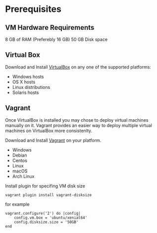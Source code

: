# Prerequisites

## VM Hardware Requirements

8 GB of RAM (Preferebly 16 GB)
50 GB Disk space

## Virtual Box

Download and Install [VirtualBox](https://www.virtualbox.org/wiki/Downloads) on any one of the supported platforms:

 - Windows hosts
 - OS X hosts
 - Linux distributions
 - Solaris hosts

## Vagrant

Once VirtualBox is installed you may chose to deploy virtual machines manually on it.
Vagrant provides an easier way to deploy multiple virtual machines on VirtualBox more consistenlty.

Download and Install [Vagrant](https://www.vagrantup.com/) on your platform.

- Windows
- Debian
- Centos
- Linux
- macOS
- Arch Linux

Install plugin for specifing VM disk size
```
vagrant plugin install vagrant-disksize
```
for example
```
vagrant.configure('2') do |config|
    config.vm.box = 'ubuntu/xenial64'
    config.disksize.size = '50GB'
end
```
